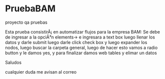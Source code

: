 # PruebaBAM
proyecto qa pruebas

Esta prueba consistirÃ¡ en automatizar flujos para la empresa BAM:
Se debe de ingresar a la opciÃ³n elements-> e ingresara a text box luego llenar los datos y darle submit luego darle click check box y luego expander los nodos, luego buscar la carpeta general, luego de hacer esto vamos a radio button y le damos yes, y para finalizar damos web tables y elimar un datos



Saludos

cualquier duda me avisan al correo
